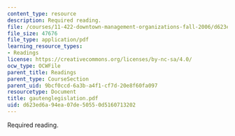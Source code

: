 ```yaml
---
content_type: resource
description: Required reading.
file: /courses/11-422-downtown-management-organizations-fall-2006/d623ed6a94ea07de50550d5160713202_gautenglegislation.pdf
file_size: 47676
file_type: application/pdf
learning_resource_types:
- Readings
license: https://creativecommons.org/licenses/by-nc-sa/4.0/
ocw_type: OCWFile
parent_title: Readings
parent_type: CourseSection
parent_uid: 9bcf0ccd-6a3b-a4f1-cf7d-20e8f60fa097
resourcetype: Document
title: gautenglegislation.pdf
uid: d623ed6a-94ea-07de-5055-0d5160713202
---
```

Required reading.